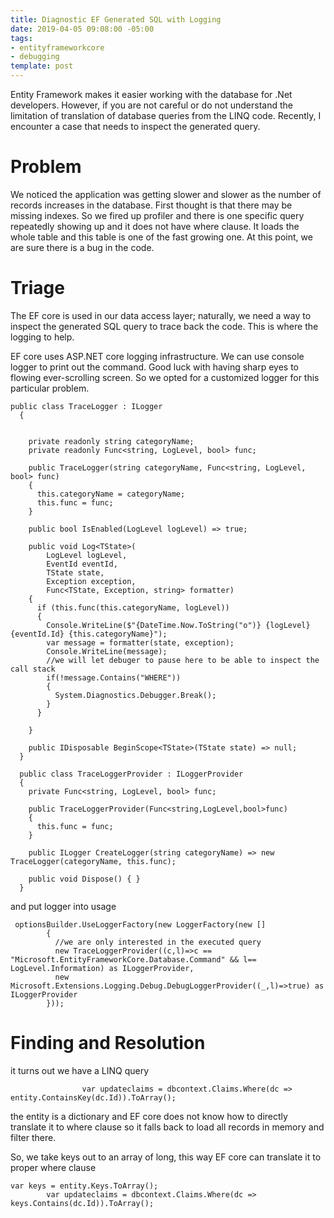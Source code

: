 ```yaml
---
title: Diagnostic EF Generated SQL with Logging
date: 2019-04-05 09:08:00 -05:00
tags:
- entityframeworkcore
- debugging
template: post
---
```


Entity Framework makes it easier working with the database for .Net developers. However, if you are not careful or do not understand the limitation of translation of database queries from the LINQ code. Recently, I encounter a case that needs to inspect the generated query.

<!--more-->

# Problem
 
We noticed the application was getting slower and slower as the number of records increases in the database. First thought is that there may be missing indexes. So we fired up profiler and there is one specific query repeatedly showing up and it does not have where clause. It loads the whole table and this table is one of the fast growing one. At this point, we are sure there is a bug in the code.

# Triage  
 
 The EF core is used in our data access layer; naturally, we need a way to inspect the generated SQL query to trace back the code. This is where the logging to help.

  EF core uses ASP.NET core logging infrastructure. We can use console logger to print out the command. Good luck with having sharp eyes to flowing ever-scrolling screen. So we opted for a customized logger for this particular problem.

~~~
public class TraceLogger : ILogger
  {


    private readonly string categoryName;
    private readonly Func<string, LogLevel, bool> func;

    public TraceLogger(string categoryName, Func<string, LogLevel, bool> func)
    {
      this.categoryName = categoryName;
      this.func = func;
    }

    public bool IsEnabled(LogLevel logLevel) => true;

    public void Log<TState>(
        LogLevel logLevel,
        EventId eventId,
        TState state,
        Exception exception,
        Func<TState, Exception, string> formatter)
    {
      if (this.func(this.categoryName, logLevel))
      {
        Console.WriteLine($"{DateTime.Now.ToString("o")} {logLevel} {eventId.Id} {this.categoryName}");
        var message = formatter(state, exception);
        Console.WriteLine(message);
        //we will let debuger to pause here to be able to inspect the call stack
        if(!message.Contains("WHERE"))
        {
          System.Diagnostics.Debugger.Break();
        }
      }
      
    }

    public IDisposable BeginScope<TState>(TState state) => null;
  }

  public class TraceLoggerProvider : ILoggerProvider
  {
    private Func<string, LogLevel, bool> func;

    public TraceLoggerProvider(Func<string,LogLevel,bool>func)
    {
      this.func = func;
    }

    public ILogger CreateLogger(string categoryName) => new TraceLogger(categoryName, this.func);

    public void Dispose() { }
  }
~~~

and put logger into usage

~~~
 optionsBuilder.UseLoggerFactory(new LoggerFactory(new []
        {
          //we are only interested in the executed query
          new TraceLoggerProvider((c,l)=>c == "Microsoft.EntityFrameworkCore.Database.Command" && l== LogLevel.Information) as ILoggerProvider,
          new Microsoft.Extensions.Logging.Debug.DebugLoggerProvider((_,l)=>true) as ILoggerProvider
        }));
~~~

# Finding and Resolution

it turns out we have a LINQ query

~~~
                var updateclaims = dbcontext.Claims.Where(dc => entity.ContainsKey(dc.Id)).ToArray();
~~~

the entity is a dictionary and EF core does not know how to directly translate it to where clause so it falls back to load all records in memory and filter there.

So, we take keys out to an array of long, this way EF core can translate it to proper 
where clause 

~~~
var keys = entity.Keys.ToArray();
        var updateclaims = dbcontext.Claims.Where(dc => keys.Contains(dc.Id)).ToArray();
~~~
